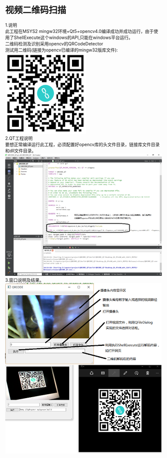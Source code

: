 # 视频二维码扫描   
1.说明    
此工程在MSYS2 mingw32环境+Qt5+opencv4.0编译成功并成功运行，由于使用了ShellExecute这个windows的API,只能在windows平台运行。    
二维码检测及识别采用opencv的QRCodeDetector   
测试用二维码(链接为opencv已编译的mingw32版库文件):   
![qrcode](result/qrcode.png)  
2.QT工程说明   
要想正常编译运行此工程，必须配置好opencv库的头文件目录，链接库文件目录和dll文件目录。     
![pro](result/pro.png)  
3.窗口说明及结果。  
![qrcode_qt](result/qrcode_qt.png)  
![result](result/result.png)  